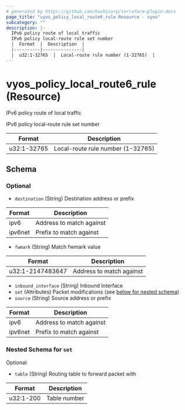 ```yaml
---
# generated by https://github.com/hashicorp/terraform-plugin-docs
page_title: "vyos_policy_local_route6_rule Resource - vyos"
subcategory: ""
description: |-
  IPv6 policy route of local traffic
  IPv6 policy local-route rule set number
  |  Format  |  Description  |
  |----------|---------------|
  |  u32:1-32765  |  Local-route rule number (1-32765)  |
---
```


# vyos_policy_local_route6_rule (Resource)

IPv6 policy route of local traffic

IPv6 policy local-route rule set number

|  Format  |  Description  |
|----------|---------------|
|  u32:1-32765  |  Local-route rule number (1-32765)  |



<!-- schema generated by tfplugindocs -->
## Schema

### Optional

- `destination` (String) Destination address or prefix

|  Format  |  Description  |
|----------|---------------|
|  ipv6  |  Address to match against  |
|  ipv6net  |  Prefix to match against  |
- `fwmark` (String) Match fwmark value

|  Format  |  Description  |
|----------|---------------|
|  u32:1-2147483647  |  Address to match against  |
- `inbound_interface` (String) Inbound Interface
- `set` (Attributes) Packet modifications (see [below for nested schema](#nestedatt--set))
- `source` (String) Source address or prefix

|  Format  |  Description  |
|----------|---------------|
|  ipv6  |  Address to match against  |
|  ipv6net  |  Prefix to match against  |

<a id="nestedatt--set"></a>
### Nested Schema for `set`

Optional:

- `table` (String) Routing table to forward packet with

|  Format  |  Description  |
|----------|---------------|
|  u32:1-200  |  Table number  |
